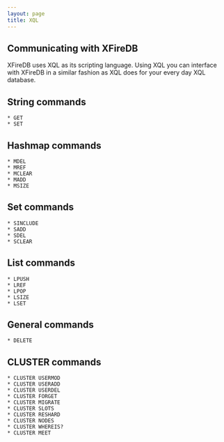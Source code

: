 ```yaml
---
layout: page
title: XQL
---
```


## Communicating with XFireDB

XFireDB uses XQL as its scripting language. Using XQL you can interface with XFireDB in a similar
fashion as XQL does for your every day XQL database.

## String commands

	* GET
	* SET

## Hashmap commands

	* MDEL
	* MREF
	* MCLEAR
	* MADD
	* MSIZE

## Set commands

	* SINCLUDE
	* SADD
	* SDEL
	* SCLEAR

## List commands

	* LPUSH
	* LREF
	* LPOP
	* LSIZE
	* LSET

## General commands

	* DELETE

## CLUSTER commands

	* CLUSTER USERMOD
	* CLUSTER USERADD
	* CLUSTER USERDEL
	* CLUSTER FORGET
	* CLUSTER MIGRATE
	* CLUSTER SLOTS
	* CLUSTER RESHARD
	* CLUSTER NODES
	* CLUSTER WHEREIS?
	* CLUSTER MEET

